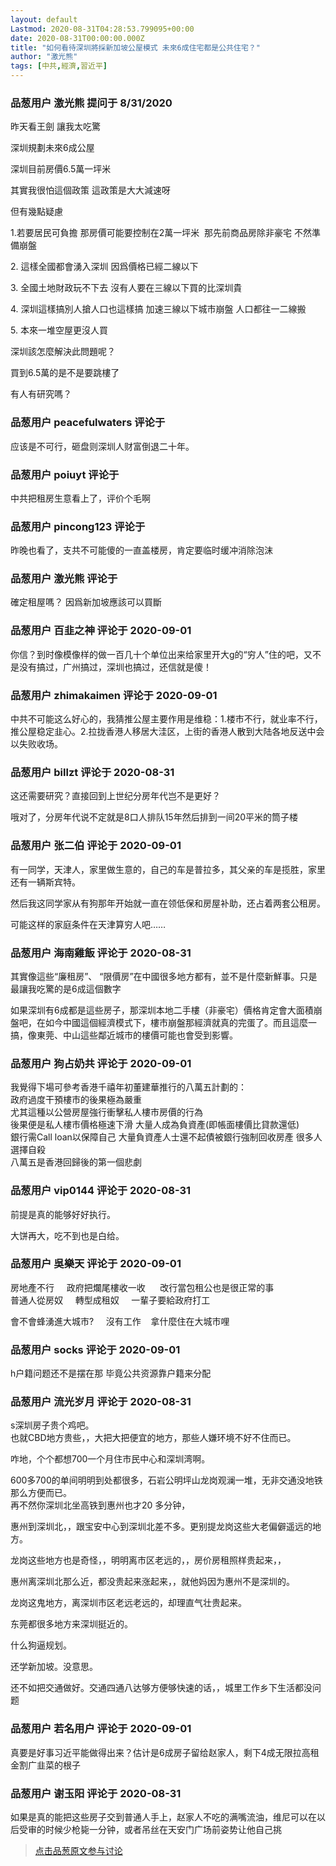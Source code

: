 ```yaml
---
layout: default
Lastmod: 2020-08-31T04:28:53.799095+00:00
date: 2020-08-31T00:00:00.000Z
title: "如何看待深圳將採新加坡公屋模式 未來6成住宅都是公共住宅？"
author: "激光熊"
tags: [中共,經濟,習近平]
---
```



### 品葱用户 **激光熊** 提问于 8/31/2020
    
昨天看王劍 讓我太吃驚  
  
深圳規劃未來6成公屋  
  
深圳目前房價6.5萬一坪米   
  
其實我很怕這個政策 這政策是大大減速呀  
  
但有幾點疑慮  
  
1.若要居民可負擔 那房價可能要控制在2萬一坪米  那先前商品房除非豪宅 不然準備崩盤  
  
2\. 這樣全國都會湧入深圳 因爲價格已經二線以下   
  
3\. 全國土地財政玩不下去 沒有人要在三線以下買的比深圳貴  
  
4\. 深圳這樣搞別人搶人口也這樣搞 加速三線以下城市崩盤 人口都往一二線搬  
  
5\. 本來一堆空屋更沒人買  
  
  
深圳該怎麼解決此問題呢？  
  
買到6.5萬的是不是要跳樓了  
  
  
有人有研究嗎？
    
                

### 品葱用户 **peacefulwaters** 评论于 
        
应该是不可行，砸盘则深圳人财富倒退二十年。
        
                

### 品葱用户 **poiuyt** 评论于 
        
中共把租房生意看上了，评价个毛啊
        
                

### 品葱用户 **pincong123** 评论于 
        
昨晚也看了，支共不可能傻的一直盖楼房，肯定要临时缓冲消除泡沫
        
                

### 品葱用户 **激光熊** 评论于 
        
確定租屋嗎？ 因爲新加坡應該可以買斷
        
                

### 品葱用户 **百韭之神** 评论于 2020-09-01
        
你信？到时像模像样的做一百几十个单位出来给家里开大g的“穷人”住的吧，又不是没有搞过，广州搞过，深圳也搞过，还信就是傻！
        
                

### 品葱用户 **zhimakaimen** 评论于 2020-09-01
        
中共不可能这么好心的，我猜推公屋主要作用是维稳：1.楼市不行，就业率不行，推公屋稳定韭心。2.拉拢香港人移居大洼区，上街的香港人散到大陆各地反送中会以失败收场。
        
                

### 品葱用户 **billzt** 评论于 2020-08-31
        
这还需要研究？直接回到上世纪分房年代岂不是更好？  
  
哦对了，分房年代说不定就是8口人排队15年然后排到一间20平米的筒子楼
        
                

### 品葱用户 **张二伯** 评论于 2020-09-01
        
有一同学，天津人，家里做生意的，自己的车是普拉多，其父亲的车是揽胜，家里还有一辆斯宾特。  
  
然后我这同学家从有狗那年开始就一直在领低保和房屋补助，还占着两套公租房。  
  
可能这样的家庭条件在天津算穷人吧……
        
                

### 品葱用户 **海南雞飯** 评论于 2020-08-31
        
其實像這些“廉租房”、 “限價房”在中國很多地方都有，並不是什麼新鮮事。只是最讓我吃驚的是6成這個數字  
  
如果深圳有6成都是這些房子，那深圳本地二手樓（非豪宅）價格肯定會大面積崩盤吧，在如今中國這個經濟模式下，樓市崩盤那經濟就真的完蛋了。而且這麼一搞，像東莞、中山這些鄰近城市的樓價可能也會受到影響。
        
                

### 品葱用户 **狗占奶共** 评论于 2020-09-01
        
我覺得下場可參考香港千禧年初董建華推行的八萬五計劃的：  
政府過度干預樓市的後果極為嚴重  
尤其這種以公營房屋強行衝擊私人樓市房價的行為  
後果便是私人樓市價格極速下滑 大量人成為負資產(即帳面樓價比貸款還低)  
銀行需Call loan以保障自己 大量負資產人士還不起債被銀行強制回收房產 很多人選擇自殺  
八萬五是香港回歸後的第一個悲劇
        
                

### 品葱用户 **vip0144** 评论于 2020-08-31
        
前提是真的能够好好执行。  
  
大饼再大，吃不到也是白给。
        
                

### 品葱用户 **吳樂天** 评论于 2020-09-01
        
房地產不行     政府把爛尾樓收一收      改行當包租公也是很正常的事  
普通人從房奴     轉型成租奴     一輩子要給政府打工  
  
會不會蜂湧進大城市?     沒有工作    拿什麼住在大城市哩
        
                

### 品葱用户 **socks** 评论于 2020-09-01
        
h户籍问题还不是摆在那 毕竟公共资源靠户籍来分配
        
                

### 品葱用户 **流光岁月** 评论于 2020-08-31
        
s深圳房子贵个鸡吧。  
也就CBD地方贵些，，大把大把便宜的地方，那些人嫌环境不好不住而已。  
  
咋地，个个都想700一个月住市民中心和深圳湾啊。  
  
600多700的单间明明到处都很多，石岩公明坪山龙岗观澜一堆，无非交通没地铁那么方便而已。  
再不然你深圳北坐高铁到惠州也才20 多分钟，  
  
惠州到深圳北，，跟宝安中心到深圳北差不多。更别提龙岗这些大老偏僻遥远的地方。  
  
龙岗这些地方也是奇怪，，明明离市区老远的，，房价房租照样贵起来，，  
  
惠州离深圳北那么近，都没贵起来涨起来，，就他妈因为惠州不是深圳的。  
  
龙岗这鬼地方，离深圳市区老远老远的，却理直气壮贵起来。  
  
东莞都很多地方来深圳挺近的。  
  
什么狗逼规划。  
  
还学新加坡。没意思。  
  
还不如把交通做好。交通四通八达够方便够快速的话，，城里工作乡下生活都没问题
        
                

### 品葱用户 **若名用户** 评论于 2020-09-01
        
真要是好事习近平能做得出来？估计是6成房子留给赵家人，剩下4成无限拉高租金割广韭菜的根子
        
                

### 品葱用户 **谢玉阳** 评论于 2020-08-31
        
如果是真的能把这些房子交到普通人手上，赵家人不吃的满嘴流油，维尼可以在以后受审的时候少枪毙一分钟，或者吊丝在天安门广场前姿势让他自己挑
        
                





> [点击品葱原文参与讨论](https://pincong.rocks/question/30473)

